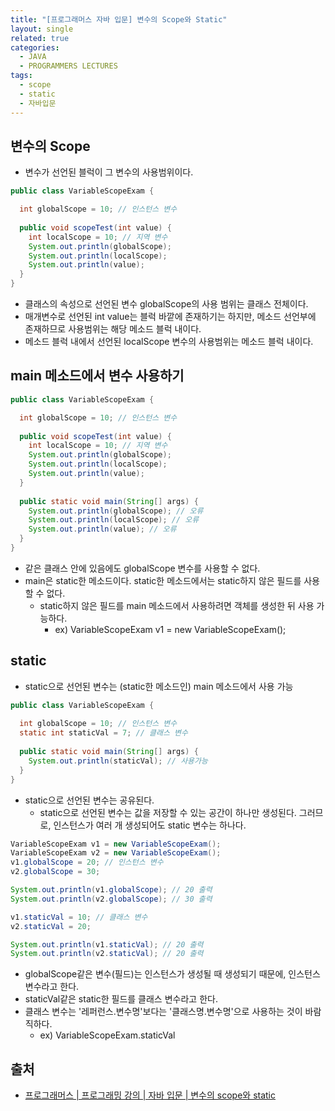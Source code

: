 ```yaml
---
title: "[프로그래머스 자바 입문] 변수의 Scope와 Static"
layout: single
related: true
categories:
  - JAVA
  - PROGRAMMERS LECTURES
tags:
  - scope
  - static
  - 자바입문
---
```


## 변수의 Scope
- 변수가 선언된 블럭이 그 변수의 사용범위이다.

```java
public class VariableScopeExam {

  int globalScope = 10; // 인스턴스 변수
  
  public void scopeTest(int value) {
    int localScope = 10; // 지역 변수
    System.out.println(globalScope);
    System.out.println(localScope);
    System.out.println(value);
  }
}
```
- 클래스의 속성으로 선언된 변수 globalScope의 사용 범위는 클래스 전체이다.
- 매개변수로 선언된 int value는 블럭 바깥에 존재하기는 하지만, 메소드 선언부에 존재하므로 사용범위는 해당 메소드 블럭 내이다.
- 메소드 블럭 내에서 선언된 localScope 변수의 사용범위는 메소드 블럭 내이다.

## main 메소드에서 변수 사용하기

```java
public class VariableScopeExam {

  int globalScope = 10; // 인스턴스 변수
  
  public void scopeTest(int value) {
    int localScope = 10; // 지역 변수
    System.out.println(globalScope);
    System.out.println(localScope);
    System.out.println(value);
  }
  
  public static void main(String[] args) {
    System.out.println(globalScope); // 오류
    System.out.println(localScope); // 오류
    System.out.println(value); // 오류
  }
}
```
- 같은 클래스 안에 있음에도 globalScope 변수를 사용할 수 없다.
- main은 static한 메소드이다. static한 메소드에서는 static하지 않은 필드를 사용할 수 없다.
  - static하지 않은 필드를 main 메소드에서 사용하려면 객체를 생성한 뒤 사용 가능하다.
    - ex) VariableScopeExam v1 = new VariableScopeExam();

## static
- static으로 선언된 변수는 (static한 메소드인) main 메소드에서 사용 가능

```java
public class VariableScopeExam {
  
  int globalScope = 10; // 인스턴스 변수
  static int staticVal = 7; // 클래스 변수
  
  public static void main(String[] args) {
    System.out.println(staticVal); // 사용가능
  }
}
```
- static으로 선언된 변수는 공유된다.
  - static으로 선언된 변수는 값을 저장할 수 있는 공간이 하나만 생성된다. 그러므로, 인스턴스가 여러 개 생성되어도 static 변수는 하나다.

```java
VariableScopeExam v1 = new VariableScopeExam();
VariableScopeExam v2 = new VariableScopeExam();
v1.globalScope = 20; // 인스턴스 변수
v2.globalScope = 30;

System.out.println(v1.globalScope); // 20 출력
System.out.println(v2.globalScope); // 30 출력

v1.staticVal = 10; // 클래스 변수
v2.staticVal = 20;

System.out.println(v1.staticVal); // 20 출력
System.out.println(v2.staticVal); // 20 출력
```
- globalScope같은 변수(필드)는 인스턴스가 생성될 때 생성되기 때문에, 인스턴스 변수라고 한다.
- staticVal같은 static한 필드를 클래스 변수라고 한다.
- 클래스 변수는 '레퍼런스.변수명'보다는 '클래스명.변수명'으로 사용하는 것이 바람직하다.
  - ex) VariableScopeExam.staticVal
 
## 출처
- [프로그래머스 \| 프로그래밍 강의 \| 자바 입문 \| 변수의 scope와 static](https://programmers.co.kr/learn/courses/5/lessons/231)
